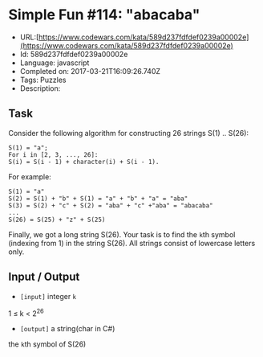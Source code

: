 # Simple Fun #114: "abacaba"

 - URL:[https://www.codewars.com/kata/589d237fdfdef0239a00002e](https://www.codewars.com/kata/589d237fdfdef0239a00002e)
 - Id: 589d237fdfdef0239a00002e
 - Language: javascript
 - Completed on: 2017-03-21T16:09:26.740Z
 - Tags: Puzzles
 - Description:
## Task
 Consider the following algorithm for constructing 26 strings S(1) .. S(26):
```
S(1) = "a";
For i in [2, 3, ..., 26]:
S(i) = S(i - 1) + character(i) + S(i - 1).
```

 For example:
 
```
S(1) = "a"  
S(2) = S(1) + "b" + S(1) = "a" + "b" + "a" = "aba"  
S(3) = S(2) + "c" + S(2) = "aba" + "c" +"aba" = "abacaba"
...
S(26) = S(25) + "z" + S(25)
```
Finally, we got a long string S(26). Your task is to find the `k`th symbol (indexing from 1) in the string S(26). All strings consist of lowercase letters only.

## Input / Output


 - `[input]` integer `k`

  1 ≤ k < 2<sup>26</sup>


 - `[output]` a string(char in C#)

  the `k`th symbol of S(26)
